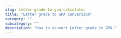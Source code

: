 ```yaml
---
slug: letter-grade-to-gpa-calculator
title: "Letter grade to GPA conversion"
category: ""
subcategory: ""
description: "How to convert Letter grade to GPA."
---
```


